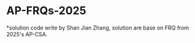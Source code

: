 # AP-FRQs-2025
*solution code write by Shan Jian Zhang, solution are base on FRQ from 2025's AP-CSA.

